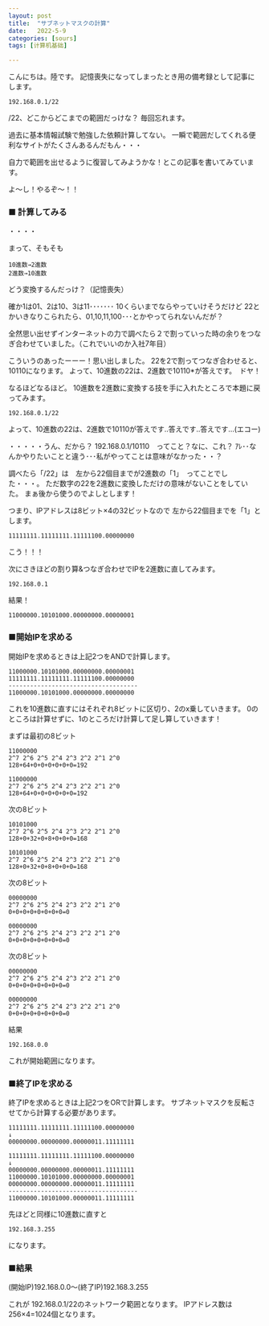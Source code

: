 ```yaml
---
layout: post
title:  "サブネットマスクの計算"
date:   2022-5-9 
categories: [sours]
tags: [计算机基础]  

---
```

こんにちは。陸です。
記憶喪失になってしまったとき用の備考録として記事にします。
```
192.168.0.1/22
```
/22、どこからどこまでの範囲だっけな？
毎回忘れます。

過去に基本情報試験で勉強した依頼計算してない。
一瞬で範囲だしてくれる便利なサイトがたくさんあるんだもん・・・

自力で範囲を出せるように復習してみようかな！とこの記事を書いてみています。

よ～し！やるぞ～！！

### ■ 計算してみる
・・・・

まって、そもそも
```
10進数→2進数
2進数→10進数
```

どう変換するんだっけ？（記憶喪失）

確か1は01、2は10、3は11･･･････
10くらいまでならやっていけそうだけど
22とかいきなりこられたら、01,10,11,100･･･とかやってられないんだが？

全然思い出せずインターネットの力で調べたら２で割っていった時の余りをつなぎ合わせていました。（これでいいのか入社7年目）

こういうのあったーーー！思い出しました。
22を2で割ってつなぎ合わせると、10110になります。
よって、10進数の22は、2進数で10110*が答えです。　ドヤ！

なるほどなるほど。
10進数を2進数に変換する技を手に入れたところで本題に戻ってみます。
```
192.168.0.1/22
```

よって、10進数の22は、2進数で10110が答えです..答えです..答えです…(エコー)

・・・・・うん、だから？
192.168.0.1/10110　ってこと？なに、これ？
ｱﾚ･･なんかやりたいことと違う･･･私がやってことは意味がなかった・・？

調べたら「/22」は　左から22個目までが2進数の「1」　ってことでした・・・。
ただ数字の22を2進数に変換しただけの意味がないことをしていた。
まぁ後から使うのでよしとします！

つまり、IPアドレスは8ビット×4の32ビットなので
左から22個目までを「1」とします。
```
11111111.11111111.11111100.00000000
```

こう！！！

次にさきほどの割り算&つなぎ合わせでIPを2進数に直してみます。
```
192.168.0.1
```

結果！
```
11000000.10101000.00000000.00000001
```

### ■開始IPを求める
開始IPを求めるときは上記2つをANDで計算します。
```
11000000.10101000.00000000.00000001
11111111.11111111.11111100.00000000
------------------------------------
11000000.10101000.00000000.00000000
```

これを10進数に直すにはそれぞれ8ビットに区切り、2のx乗していきます。
0のところは計算せずに、1のところだけ計算して足し算していきます！

まずは最初の8ビット
```
11000000
2^7 2^6 2^5 2^4 2^3 2^2 2^1 2^0
128+64+0+0+0+0+0+0=192
```

```
11000000
2^7 2^6 2^5 2^4 2^3 2^2 2^1 2^0
128+64+0+0+0+0+0+0=192
```
次の8ビット
```
10101000
2^7 2^6 2^5 2^4 2^3 2^2 2^1 2^0
128+0+32+0+8+0+0+0=168
```

```
10101000
2^7 2^6 2^5 2^4 2^3 2^2 2^1 2^0
128+0+32+0+8+0+0+0=168
```
次の8ビット
```
00000000
2^7 2^6 2^5 2^4 2^3 2^2 2^1 2^0
0+0+0+0+0+0+0+0=0
```

```
00000000
2^7 2^6 2^5 2^4 2^3 2^2 2^1 2^0
0+0+0+0+0+0+0+0=0
```
次の8ビット
```
00000000
2^7 2^6 2^5 2^4 2^3 2^2 2^1 2^0
0+0+0+0+0+0+0+0=0
```

```
00000000
2^7 2^6 2^5 2^4 2^3 2^2 2^1 2^0
0+0+0+0+0+0+0+0=0
```
結果
```
192.168.0.0
```

これが開始範囲になります。

### ■終了IPを求める
終了IPを求めるときは上記2つをORで計算します。
サブネットマスクを反転させてから計算する必要があります。
```
11111111.11111111.11111100.00000000
↓
00000000.00000000.00000011.11111111
```

```
11111111.11111111.11111100.00000000
↓
00000000.00000000.00000011.11111111
11000000.10101000.00000000.00000001
00000000.00000000.00000011.11111111
------------------------------------
11000000.10101000.00000011.11111111
```

先ほどと同様に10進数に直すと
```
192.168.3.255
```

になります。

### ■結果
(開始IP)192.168.0.0～(終了IP)192.168.3.255

これが
192.168.0.1/22のネットワーク範囲となります。
IPアドレス数は256×4=1024個となります。